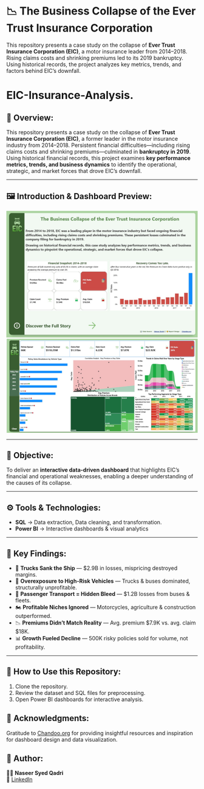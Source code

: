 
# 📉 The Business Collapse of the Ever Trust Insurance Corporation 
This repository presents a case study on the collapse of **Ever Trust Insurance Corporation (EIC)**, a motor insurance leader from 2014–2018. Rising claims costs and shrinking premiums led to its 2019 bankruptcy. Using historical records, the project analyzes key metrics, trends, and factors behind EIC’s downfall.


# EIC-Insurance-Analysis.
## 📌 Overview:
This repository presents a case study on the collapse of **Ever Trust Insurance Corporation (EIC)**, a former leader in the motor insurance industry from 2014–2018. 
Persistent financial difficulties—including rising claims costs and shrinking premiums—culminated in **bankruptcy in 2019**. 
Using historical financial records, this project examines **key performance metrics, trends, and business dynamics** to identify the operational, strategic, and market forces that drove EIC’s downfall.  

---
## 🖼️ Introduction & Dashboard Preview: 
![EIC Dashboard Preview](./Introduction_Page.jpg)  
![EIC Dashboard Preview](./Dashboard_Page.jpg)  

---

## 🎯 Objective:  
To deliver an **interactive data-driven dashboard** that highlights EIC’s financial and operational weaknesses, enabling a deeper understanding of the causes of its collapse.  

---

## ⚙️ Tools & Technologies:  
- **SQL** → Data extraction, Data cleaning, and transformation.  
- **Power BI** → Interactive dashboards & visual analytics  

---

## 🔑 Key Findings:

- 🚛 **Trucks Sank the Ship** — $2.9B in losses, mispricing destroyed margins.  
- 🚦 **Overexposure to High-Risk Vehicles** — Trucks & buses dominated, structurally unprofitable.  
- 🚌 **Passenger Transport = Hidden Bleed** — $1.2B losses from buses & fleets.  
- 🏍️ **Profitable Niches Ignored** — Motorcycles, agriculture & construction outperformed.  
- 📉 **Premiums Didn’t Match Reality** — Avg. premium $7.9K vs. avg. claim $18K.  
- 📊 **Growth Fueled Decline** — 500K risky policies sold for volume, not profitability.  
 

---

## 🚀 How to Use this Repository:  
1. Clone the repository.
2. Review the dataset and SQL files for preprocessing.
3. Open Power BI dashboards for interactive analysis.

## 🙏 Acknowledgments:
Gratitude to [Chandoo.org](https://chandoo.org) for providing insightful resources and inspiration for dashboard design and data visualization.

## 📌 Author:
  
👨‍💻 **Naseer Syed Qadri**  
🔗 [LinkedIn](https://www.linkedin.com/in/syednaseerudindataanalyst)  


